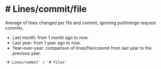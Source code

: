 # \# Lines/commit/file

Average of lines changed per file and commit, ignoring pull/merge request commits.
- Last month: from 1 month ago to now.
- Last year: from 1 year ago to now.
- Year-over-year: comparison of lines/file/commit from last year to the previous year.

```
'# Lines/commit' / '# Files'
```
